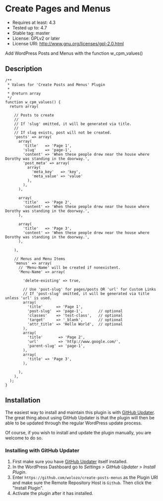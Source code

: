 # Create Pages and Menus

* Requires at least:  4.3
* Tested up to:       4.7
* Stable tag:         master
* License:            GPLv2 or later
* License URI:        http://www.gnu.org/licenses/gpl-2.0.html

Add WordPress Posts and Menus with the function w_cpm_values()

## Description

```
/**
 * Values for 'Create Posts and Menus' Plugin
 *
 * @return array
 */
function w_cpm_values() {  
  return array(

    // Posts to create
    //
    // If 'slug' omitted, it will be generated via title.
    //
    // If slug exists, post will not be created.
    'posts' => array(
      array(
        'title'   => 'Page 1',
        'slug'    => 'page-1',
        'content' => 'When these people drew near the house where Dorothy was standing in the doorway.',
        'post_meta' => array(
          array(
            'meta_key'   => 'key',
            'meta_value' => 'value'
          ),
        ),
      ),

      array(
        'title'   => 'Page 2',
        'content' => 'When these people drew near the house where Dorothy was standing in the doorway.',
      ),

      array(
        'title'   => 'Page 3',
        'content' => 'When these people drew near the house where Dorothy was standing in the doorway.',
      ),

    ),

    // Menus and Menu Items
    'menus' => array(
      // 'Menu-Name' will be created if nonexistent.
      'Menu-Name' => array(
      
        'delete-existing' => true,
        
        // Use 'post-slug' for pages/posts OR 'url' for Custom Links
        // If 'post-slug' omitted, it will be generated via title unless 'url' is used.
        array(
          'title'      => 'Page 1',
          'post-slug'  => 'page-1',       // optional
          'classes'    => 'test-class',   // optional
          'target'     => '_blank',       // optional
          'attr_title' => 'Hello World',  // optional
        ),
        array(
          'title'       => 'Page 2',
          'url'         => 'http://www.google.com/',
          'parent-slug' => 'page-1',
        ),
        array(
          'title' => 'Page 3',
        ),

      ),
    ),
  );
}
```

## Installation

The easiest way to install and maintain this plugin is with [GitHub Updater](https://github.com/afragen/github-updater). The great thing about using GitHub Updater is that the plugin will then be able to be updated through the regular WordPress update process.

Of course, if you wish to install and update the plugin manually, you are welcome to do so.

### Installing with GitHub Updater
1. First make sure you have [GitHub Updater](https://github.com/afragen/github-updater/wiki/Installation) itself installed.
2. In the WordPress Dashboard go to *Settings > GitHub Updater > Install Plugin*.
3. Enter `https://github.com/wolozo/create-posts-menus` as the Plugin URI and make sure the Remote Repository Host is `Github`. Then click the "Install Plugin".
4. Activate the plugin after it has installed.
